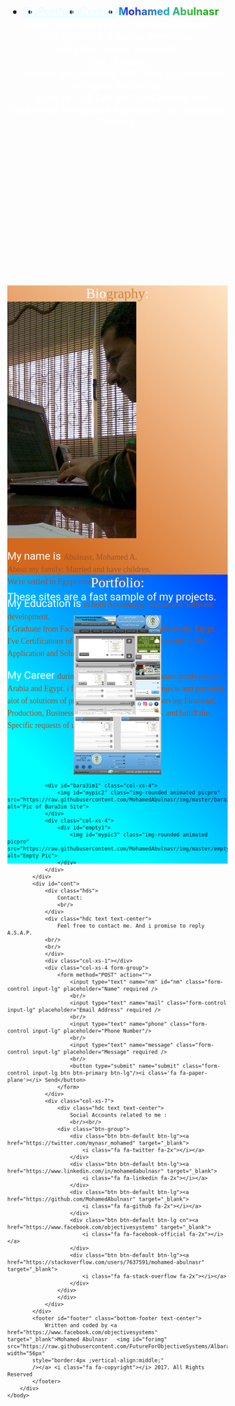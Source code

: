 <html>
	<head>
		<title>Mohamed Abulnasr Portfolio</title>
		<meta charset="utf-8">
		<meta http-equiv="X-UA-Compatible" content="IE=edge,chrome=1">
		<meta name="description" content="Mohamed Abulnasr Portfolio">
		<meta name="viewport" content="width=device-width, initial-scale=1">
		<link rel="stylesheet" href="https://maxcdn.bootstrapcdn.com/bootstrap/3.3.7/css/bootstrap.min.css">
		<script src="https://maxcdn.bootstrapcdn.com/bootstrap/3.3.7/js/bootstrap.min.js"></script>
		<link rel="stylesheet" href="https://cdnjs.cloudflare.com/ajax/libs/font-awesome/4.7.0/css/font-awesome.min.css">
		<link rel="stylesheet" href="https://fonts.googleapis.com/css?family=Lobster|Satisfy|Roboto">
		<link rel="stylesheet" href="https://cdnjs.cloudflare.com/ajax/libs/animate.css/3.5.2/animate.min.css">
		<script src="https://ajax.googleapis.com/ajax/libs/jquery/3.2.1/jquery.min.js"></script>		
		<style>
			.navbar{
				font-size: x-large;
				padding: 0px 10px 0px 10px;
			}
			.navbar > li {
				float: right;
			}
			.navbar > li > a {
				color: lightcyan;
			}
			.navbar > li > a:hover{
				color: cyan;
				background-color: #22AABB;
				border-radius: 0 0 15px 15px;
			}
			.navbar > li > a:focus{
				color: darkcyan;
				background-color: #22B5B5;
				border-radius: 20px;
			}
			.navbar-default{
				background-color: #3399AA;
				background:linear-gradient(45deg,cyan 25%,#3399AA 125%) ;
				border-radius: 0% 0% 25% 25%;
				border-width: 0px;
				margin: 0;
			}
			#me{
				background-color: blue;
				background-image: -webkit-gradient( linear, left top, right top, color-stop(0, #0ae), color-stop(0.1, #22d), color-stop(0.5, #2ab),color-stop(0.7, #3b3), color-stop(1, #1a1));
			  color:transparent;
			  -webkit-background-clip: text;
			  background-clip: text;
			  font-weight: bold;
		}
			#hd{
				background-image:url("https://raw.githubusercontent.com/MohamedAbulnasr/img/master/1.jpg"), url("https://raw.githubusercontent.com/MohamedAbulnasr/img/master/13.jpg");
				background-repeat: no-repeat;
				background-size: cover;
				background-clip:content-box; 
				background-blend-mode: soft-light;
				background-size: 100%;
				height: 660px;
				margin: -20px 0px 0px 0px;
				padding: 0px;
			}
			.wel{
				padding-top: 50px;
			}
			.hdc{
				font-family: Roboto ;
				font-size: x-large;
				color: white;
			}
			.hds{
				font-family: Lobster;
				font-size: xx-large;
				color: white;
				text-align: center;
			}
			.sph2{
				font-family: 'Satisfy';
				color: peru;
			}
			.sph3{
				font-family: 'Satisfy';
				font-size: large;
				color: sienna;
			}
			#bio{
				background-color: bisque;
				background: linear-gradient(45deg, chocolate 15% ,bisque 100%);
				height: 660px;
				margin: 0px 0px 0px 0px;
				padding: 0px;
			}
			#mypic{
				text-shadow: gray;
			}
			#port{
				background-color: lightcyan;
				background:linear-gradient(45deg, cyan 25%, blue 125%);
				height:660px;
				margin: 0;
				padding: 0;
			}
			.col-xs-4{
				text-align: center;
			}
			#cont{
				background-color: lightgray;
				background:-webkit-linear-gradient(65deg, lightgray 25%, dimgray 125%);
				background:-o-linear-gradient(65deg, lightgray 25%, dimgray 125%);
				background:linear-gradient(155deg, lightgray 25%, dimgray 125%);
				height:660px;
				margin: 0;
				padding: 0;
			}
			.bottom-footer{
				background-color: #22AABB;
				padding: 20px;
				border-top: 1px solid cyan;
				font-size: large;
				color: black;
			}
			.bottom-footer > a {
				color: darkblue;
			}
			.bottom-footer > a:hover {
				background-color: #55B5B5;
			}
			.chevron1{
				position: fixed;
				z-index: 0;
				-webkit-animation-duration: 3s;
				-webkit-animation-delay: 1s;
				-webkit-animation-iteration-count: infinite;
				-o-animation-duration: 3s;
				-o-animation-delay: 1s;
				-o-animation-iteration-count: infinite;
				-moz-animation-duration: 3s;
				-moz-animation-delay: 1s;
				-moz-animation-iteration-count: infinite;
			}
		</style>

<script>
			jQuery(function(){
				$(".chevron1").css({
					'top':$(window).height()-$(".chevron1").height()-15, 
					'left':$(window).width()-$(".chevron1").width()-15
				});
				$(".chevron1 a").css({
					'color': 'darkcyan'
				});
				$(".chevron1").addClass('class_name')

				$("#mypic1").hover(function() {
					$("#mypic1").addClass('pulse');
				}, function() {
					$("#mypic1").removeClass('pulse');
				});

				$("#mypic2").hover(function() {
					$("#mypic2").addClass('tada');
				}, function() {
					$("#mypic2").removeClass('tada');
				});

				$("#mypic3").hover(function() {
					$("#mypic3").addClass('pulse');
				}, function() {
					$("#mypic3").removeClass('pulse');
				});
				$("#mypic").hover(function() {
					$("#mypic").addClass('tada');
				}, function() {
					$("#mypic").removeClass('tada');
				});

				$('a[href^="#"]').click(function() {
			    event.preventDefault();
			    $('html').animate({
			      scrollTop: $(this.hash).offset().top
			     }, 1000);
			  });

			});
</script>

</head>
	<body>
		<nav class="navbar navbar-default" id="tops">
		  <div class="container-fluid">
		    <div id="myNavbar">
		      <ul class="nav navbar navbar-left">
		        <li class="active"><a id="me" href="#tops">Mohamed Abulnasr</a></li>
		      </ul>
		      <ul class="nav navbar navbar-right">
		        <li class=""><a href="#cont">Contact</a></li>
		        <li class=""><a href="#port">Portfolio</a></li>
		        <li class=""><a href="#bio">Bio</a></li>
		      </ul>
		    </div>
		  </div>
		</nav>
		<div class="chevron1 animated infinite slideOutUp">
			<a href="#tops"><i class="fa fa-chevron-circle-up fa-5x" aria-hidden="true"></i></a>
		</div>
		<header id="hd">
			<div class="container-fluid wel">
				<div class="col-xs-5 hdc">
					Deep Expertise in Business applications
					<br>
					Life Cycle E.R.P Senior Developer
					<br>
					Full stack Senior Developer
					<br>
				</div>
				<div class="col-xs-2"></div>
				<div class="col-xs-5 hdc">
				<i><u>Over 15 years :</u></i>
				<br>
					&nbsp;&nbsp;<i class="fa fa-magic"></i> Develop unprecedent solutions to overcome complex problems. 
				<br>
					&nbsp;&nbsp;<i class="fa fa-magic"></i> Analyze, Full Design, Full Develop and Implement Integrated Application for Business Finance.
				<br>
				</div>
			</div>
		</header>
		<div class="container-fluid">
			<div id="bio">
				<div class="hds" >
				Bio<span class="sph2">graphy</span>: 
				<br>
				</div>
				<div class="img-responsive col-xs-3">
					<img id="mypic" class="img-rounded animated " src="https://raw.githubusercontent.com/MohamedAbulnasr/img/master/12.jpg" alt="myPic">
				</div>
				<div class="col-xs-7">
					<p class="hdc">My name is <span class="sph3">Abulnasr, Mohamed A. 
						<br/>About my family; Married and have children.
						<br/>We're settled in Egypt nowadays and <i class="fa fa-smile-o"></i> enjoy.</span>
					</p>
				</div>
				<div class="col-xs-7">
					<p class="hdc">My Education is <span class="sph3">in both Accounting finance and Software development. 
						<br/>I Graduate from Faculty of Commerce in Cairo University, Egypt.
						<br/>I've Certifications of MCPD and MCSD from Microsoft in Web Application and Solution Development.</span>
					</p>
				</div>
				<div class="col-xs-7">
					<p class="hdc">My Career <span class="sph3">during 15 years thrwogh 3 companies inside Saudia Arabia and Egypt. i finalized several Software projects and provided alot of solutions of problems in several systems serving Financial, Production, Business Management and Web sites. and fulfill the Specific requests of unusual problems.</span>
					</p>
				</div>
			</div>
			<div id="port">
				<div class="hds">
					Portfolio:
					<br/>
				</div>
				<div class="hdc text text-center">
					These sites are a fast sample of my projects.
					<br/>
					<br/>
				</div>
				<div class="col-xs-4">
					<div id="derasat1"><a href="http://derasatdomyat.com" target="_blank">
						<img id="mypic1" class="img-rounded animated picpro" src="https://raw.githubusercontent.com/MohamedAbulnasr/img/master/derasatlogoxs.png" alt="Pic of Derasat Site"></a>
					</div>
				</div>

				<div id="bara3im1" class="col-xs-4">
					<img id="mypic2" class="img-rounded animated picpro" src="https://raw.githubusercontent.com/MohamedAbulnasr/img/master/bara3imxs.png" alt="Pic of Bara3im Site">
				</div>
				<div class="col-xs-4">
					<div id="empty1">
						<img id="mypic3" class="img-rounded animated picpro" src="https://raw.githubusercontent.com/MohamedAbulnasr/img/master/empty1.png" alt="Empty Pic">
					</div>
				</div>
			</div>
			<div id="cont">
				<div class="hds">
					Contact: 
					<br/>
				</div>
				<div class="hdc text text-center">
					Feel free to contact me. And i promise to reply A.S.A.P.
				<br/>
				<br/>
				</div>
				<div class="col-xs-1"></div>
				<div class="col-xs-4 form-group">
					<form method="POST" action="">
						<input type="text" name="nm" id="nm" class="form-control input-lg" placeholder="Name" required />
						<br/>
						<input type="text" name="mail" class="form-control input-lg" placeholder="Email Address" required />
						<br/>
						<input type="text" name="phone" class="form-control input-lg" placeholder="Phone Number"/>
						<br/>
						<input type="text" name="message" class="form-control input-lg" placeholder="Message" required />
						<br/>
						<button type="submit" name="submit" class="form-control input-lg btn btn-primary btn-lg"/><i class='fa fa-paper-plane'></i> Send</button>
					</form>
				</div>
				<div class="col-xs-7">
					<div class="hdc text text-center">
						Social Accounts related to me :
						<br/><br/>
					<div class="btn-group">
						<div class="btn btn-default btn-lg"><a href="https://twitter.com/mynasr_mohamed" target="_blank">
							<i class="fa fa-twitter fa-2x"></i></a>
						</div>
						<div class="btn btn-default btn-lg"><a href="https://www.linkedin.com/in/mohamedabulnasr" target="_blank">
							<i class="fa fa-linkedin fa-2x"></i></a>
						</div>
						<div class="btn btn-default btn-lg"><a href="https://github.com/MohamedAbulnasr" target="_blank">
							<i class="fa fa-github fa-2x"></i></a>
						</div>
						<div class="btn btn-default btn-lg cn"><a href="https://www.facebook.com/objectivesystems" target="_blank">
							<i class="fa fa-facebook-official fa-2x"></i></a>
						</div>
						<div class="btn btn-default btn-lg"><a href="https://stackoverflow.com/users/7637591/mohamed-abulnasr" target="_blank">
							<i class="fa fa-stack-overflow fa-2x"></i></a>
						</div>
					</div>
					</div>
				</div>
			</div>
			<footer id="footer" class="bottom-footer text-center">
				Written and coded by <a href="https://www.facebook.com/objectivesystems" target="_blank">Mohamed Abulnasr 	<img id="forimg" src="https://raw.githubusercontent.com/FutureForObjectiveSystems/Albara3im/master/minlogo2.png" width="56px"
            style="border:4px ;vertical-align:middle;"
            /></a> <i class="fa fa-copyright"></i> 2017. All Rights Reserved
			</footer>
		</div>
	</body>
</html>
